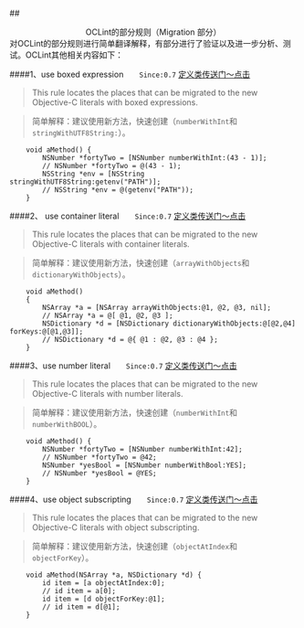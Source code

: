 ##<center>OCLint的部分规则（Migration 部分）</center>
对OCLint的部分规则进行简单翻译解释，有部分进行了验证以及进一步分析、测试。OCLint其他相关内容如下：



####1、use boxed expression
&#160; &#160; &#160;  `Since:0.7` [定义类传送门～点击](https://github.com/oclint/oclint/blob/master/oclint-rules/rules/migration/ObjCBoxedExpressionsRule.cpp)
> This rule locates the places that can be migrated to the new Objective-C literals with boxed expressions.

>简单解释：建议使用新方法，快速创建（`numberWithInt`和`stringWithUTF8String:`）。

```
	void aMethod() {
	    NSNumber *fortyTwo = [NSNumber numberWithInt:(43 - 1)];
	    // NSNumber *fortyTwo = @(43 - 1);
	    NSString *env = [NSString stringWithUTF8String:getenv("PATH")];
	    // NSString *env = @(getenv("PATH"));
	}
```

####2、 use container literal
&#160; &#160; &#160;  `Since:0.7` [定义类传送门～点击](https://github.com/oclint/oclint/blob/master/oclint-rules/rules/migration/ObjCContainerLiteralsRule.cpp)
> This rule locates the places that can be migrated to the new Objective-C literals with container literals.

>简单解释：建议使用新方法，快速创建（`arrayWithObjects`和`dictionaryWithObjects`）。

```
	void aMethod()
	{
	    NSArray *a = [NSArray arrayWithObjects:@1, @2, @3, nil];
	    // NSArray *a = @[ @1, @2, @3 ];
	    NSDictionary *d = [NSDictionary dictionaryWithObjects:@[@2,@4] forKeys:@[@1,@3]];
	    // NSDictionary *d = @{ @1 : @2, @3 : @4 };
	}
```

####3、use number literal
&#160; &#160; &#160;  `Since:0.7` [定义类传送门～点击](https://github.com/oclint/oclint/blob/master/oclint-rules/rules/migration/ObjCNSNumberLiteralsRule.cpp)
> This rule locates the places that can be migrated to the new Objective-C literals with number literals.

>简单解释：建议使用新方法，快速创建（`numberWithInt`和`numberWithBOOL`）。

```
	void aMethod() {
	    NSNumber *fortyTwo = [NSNumber numberWithInt:42];
	    // NSNumber *fortyTwo = @42;
	    NSNumber *yesBool = [NSNumber numberWithBool:YES];
	    // NSNumber *yesBool = @YES;
	}
```

####4、use object subscripting
&#160; &#160; &#160;  `Since:0.7` [定义类传送门～点击](https://github.com/oclint/oclint/blob/master/oclint-rules/rules/migration/ObjCObjectSubscriptingRule.cpp)
> This rule locates the places that can be migrated to the new Objective-C literals with object subscripting.

>简单解释：建议使用新方法，快速创建（`objectAtIndex`和`objectForKey`）。

```
	void aMethod(NSArray *a, NSDictionary *d) {
	    id item = [a objectAtIndex:0];
	    // id item = a[0];
	    id item = [d objectForKey:@1];
	    // id item = d[@1];
	}
```